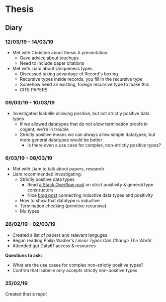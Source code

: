 # Thesis

## Diary

### 12/03/19 - 14/03/19
* Met with Christine about thesis A presentation
    * Gave advice about touchups
    * Need to include paper citations
* Met with Liam about Uniqueness types
    * Discussed taking advantage of Record's boxing
    * Recursive types inside records, you fill in the recursive type
    * Somehow need an existing, foreign recursive type to make this
    * CITE PAPERS

### 09/03/19 - 10/03/19

* Investigated Isabelle allowing positive, but not strictly positive data types
    * If we allowed datatypes that do not allow termination proofs in cogent, we're in trouble
    * Strictly positive means we can always allow simple datatypes, but more general datatypes would be better
        * Is there even a use case for complex, non-strictly positive types?

### 6/03/19 - 08/03/19

* Met with Liam to talk about papers, research
* Liam recommended investigating:
    * Strictly positive data types
        * Read [a Stack Overflow post](https://cs.stackexchange.com/questions/55646/strict-positivity) on strict positivity & general type constructors
        * Nice [blog post](http://vilhelms.github.io/posts/why-must-inductive-types-be-strictly-positive/) connecting inductive data types and positivity
    * How to show that datatype is inductive
    * Termination checking (primitive recursive)
    * Mu types

### 26/02/19 - 02/03/19

* Created a list of papers and relevant languges
* Began reading Philip Wadler's *Linear Types Can Change The World*
* Attended got Data61 access & resources

**Questions to ask:**
* What are the use cases for complex non-strictly positive types?
* Confrim that isabelle only accepts strictly non-positive types

### 25/02/19

Created thesis repo!
